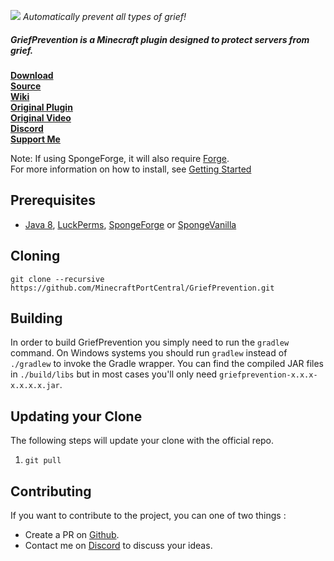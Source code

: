![](https://i.imgur.com/LJHffk6.png)  *Automatically prevent all types of grief!*

##### *GriefPrevention* is a Minecraft plugin designed to protect servers from grief.


[**Download**](https://ore.spongepowered.org/blood/GriefPrevention/versions)  
[**Source**](https://github.com/MinecraftPortCentral/GriefPrevention)  
[**Wiki**](https://github.com/MinecraftPortCentral/GriefPrevention/wiki)  
[**Original Plugin**](http://dev.bukkit.org/bukkit-plugins/grief-prevention/)  
[**Original Video**](https://www.youtube.com/watch?v=RWekSeMi1OE&index=1&list=PL6diNfcl9_VyPiXE8AKQeB6pMshusqhzR)  
[**Discord**](https://discord.gg/jy4FQDz)  
[**Support Me**](https://www.patreon.com/bloodmc)


Note: If using SpongeForge, it will also require [Forge].  
For more information on how to install, see [Getting Started](https://github.com/MinecraftPortCentral/GriefPrevention/wiki/Getting-Started)

## Prerequisites
* [Java 8], [LuckPerms], [SpongeForge] or [SpongeVanilla]

## Cloning

`git clone --recursive https://github.com/MinecraftPortCentral/GriefPrevention.git`

## Building
In order to build GriefPrevention you simply need to run the `gradlew` command. On Windows systems you should run `gradlew` instead of `./gradlew` to invoke the Gradle wrapper. You can find the compiled JAR files in `./build/libs` but in most cases you'll only need `griefprevention-x.x.x-x.x.x.x.jar`.

## Updating your Clone
The following steps will update your clone with the official repo.

1. `git pull`

## Contributing
If you want to contribute to the project, you can one of two things :
* Create a PR on [Github](https://github.com/MinecraftPortCentral/GriefPrevention).
* Contact me on [Discord] to discuss your ideas.

[Discord]: https://discord.gg/jy4FQDz
[Forge]: http://files.minecraftforge.net
[Java 8]: http://java.oracle.com
[LuckPerms]: https://github.com/lucko/LuckPerms
[Source]: https://github.com/MinecraftPortCentral/GriefPrevention
[SpongeForge]: https://www.spongepowered.org/downloads/spongeforge
[SpongeVanilla]: https://www.spongepowered.org/downloads/spongevanilla
